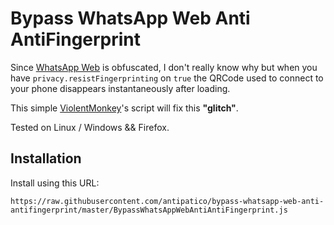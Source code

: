 # Bypass WhatsApp Web Anti AntiFingerprint

Since [WhatsApp Web](https://web.whatsapp.com) is obfuscated, I don't really
know why but when you have `privacy.resistFingerprinting` on `true` the QRCode
used to connect to your phone disappears instantaneously after loading.

This simple [ViolentMonkey](https://violentmonkey.github.io/)'s script will fix
this __"glitch"__.

Tested on Linux / Windows && Firefox.

## Installation

Install using this URL:
```
https://raw.githubusercontent.com/antipatico/bypass-whatsapp-web-anti-antifingerprint/master/BypassWhatsAppWebAntiAntiFingerprint.js
```
